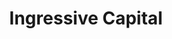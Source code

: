 ---
layout: firm_page
title: "Ingressive Capital"
id: "ingressivecapital.com"
permalink: "/ingressivecapitalingressivecapital.com/"
website: "https://ingressivecapital.com"
offices: "Victoria Island (Nigeria)"
investment_stages: "Pre-seed, Seed"
portfolio_companies: "Paystack, Bamboo, Tizeti, Oze, Fuelmetrics, SimbaPay, Lenco, Jetstream, Send, Remedial Health, Evolve Credit, Float, Mono, SeamlessHR, OnePipe, Carry1st, Mecho Autotech, Grey, Complete Farmer, SendMe, Alvin, Bitnob, Bridgecard, Sava, Gamp, Afropolitan, Subsbase, Healthtracka, Woodcore, Gwala, Motherbeing, Klas, Sproutly, Surge Africa, Sixth, Renda"
portfolio_link: "https://ingressivecapital.com/portfolio/"
investment_markets: "Fintech, Marketplace, Wellbeing"
founded_year: "2017"
description: "Ingressive Capital invests in and supports high-growth Pan-African tech startups, focusing on disruptive innovation. They actively partner with portfolio companies, providing operational expertise and resources to accelerate growth. Their investment thesis leverages a multifaceted approach and unique investment philosophy, building a pipeline of founder and talent resources."
linkedin: "https://www.linkedin.com/company/ingressive-capital/"
twitter: ""
instagram: "https://www.instagram.com/ingressivecap/"
team_page: "https://ingressivecapital.com/about-us/"
investor_type: "Venture Capital"
crunchbase: "https://www.crunchbase.com/organization/ingressive-capital"
pitchbook: ""

# SEO Optimization
meta_title: "Ingressive Capital - VC Firm - projectstartups.com"
meta_description: "Ingressive Capital, Ingressive Capital invests in and supports high-growth Pan-African tech startups, focusing on disruptive innovation. They actively partner with portfo..."
meta_keywords: "Ingressive Capital, Fintech, Marketplace, Wellbeing, VC firm, venture capital, startup investor, projectstartups.com"
canonical_url: "https://vc.projectstartups.com/ingressivecapitalingressivecapital.com/"
---